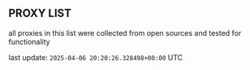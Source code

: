 ## PROXY LIST

all proxies in this list were collected from open sources and tested for functionality

last update: `2025-04-06 20:20:26.328498+00:00` UTC